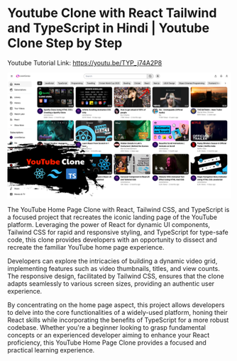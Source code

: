 # Youtube Clone with React Tailwind and TypeScript in Hindi | Youtube Clone Step by Step

Youtube Tutorial Link: https://youtu.be/TYP_j74A2P8

![Youtube Clone](public/YoutubeClone.png)

The YouTube Home Page Clone with React, Tailwind CSS, and TypeScript is a focused project that recreates the iconic landing page of the YouTube platform. Leveraging the power of React for dynamic UI components, Tailwind CSS for rapid and responsive styling, and TypeScript for type-safe code, this clone provides developers with an opportunity to dissect and recreate the familiar YouTube home page experience.

Developers can explore the intricacies of building a dynamic video grid, implementing features such as video thumbnails, titles, and view counts. The responsive design, facilitated by Tailwind CSS, ensures that the clone adapts seamlessly to various screen sizes, providing an authentic user experience.

By concentrating on the home page aspect, this project allows developers to delve into the core functionalities of a widely-used platform, honing their React skills while incorporating the benefits of TypeScript for a more robust codebase. Whether you're a beginner looking to grasp fundamental concepts or an experienced developer aiming to enhance your React proficiency, this YouTube Home Page Clone provides a focused and practical learning experience.
